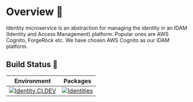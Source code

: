 # Overview 📝

Identity microservice is an abstraction for managing the identity in an IDAM (Identity and Access Management) platform. Popular ones are AWS Cognito, ForgeRock etc. We have chosen AWS Cognito  as our IDAM platform.

## Build Status 🚦

| Environment | Packages|
|------|-------|
|[![Identity.CI.DEV](https://github.com/SampoornaSwarajFoundation/PHC_Microservice_Identities/actions/workflows/main.yml/badge.svg)](https://github.com/SampoornaSwarajFoundation/PHC_Microservice_Identities/actions/workflows/main.yml) | [![Identities](https://img.shields.io/badge/docker-identities-blue?logo=Docker&logoColor=white)](https://github.com/SampoornaSwarajFoundation/Identities/pkgs/container/identities)|
